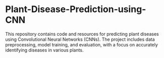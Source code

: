 # Plant-Disease-Prediction-using-CNN
This repository contains code and resources for predicting plant diseases using Convolutional Neural Networks (CNNs). The project includes data preprocessing, model training, and evaluation, with a focus on accurately identifying diseases in various plants.
